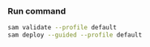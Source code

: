### Run command 


```bash
sam validate --profile default
sam deploy --guided --profile default


```